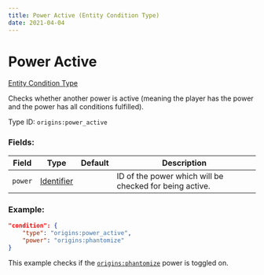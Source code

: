 ```yaml
---
title: Power Active (Entity Condition Type)
date: 2021-04-04
---
```


# Power Active

[Entity Condition Type](../entity_condition_types.md)

Checks whether another power is active (meaning the player has the power and the power has all conditions fulfilled).

Type ID: `origins:power_active`

### Fields:

Field  | Type | Default | Description
-------|------|---------|-------------
`power` | [Identifier](../data_types/identifier.md) | |  ID of the power which will be checked for being active.

### Example:
```json
"condition": {
    "type": "origins:power_active",
    "power": "origins:phantomize"
}
```
This example checks if the [`origins:phantomize`](https://github.com/apace100/origins-fabric/blob/master/src/main/resources/data/origins/powers/phantomize.json) power is toggled on.